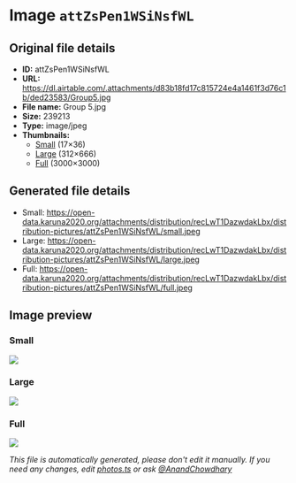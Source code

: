 # Image `attZsPen1WSiNsfWL`

## Original file details

- **ID:** attZsPen1WSiNsfWL
- **URL:** https://dl.airtable.com/.attachments/d83b18fd17c815724e4a1461f3d76c1b/ded23583/Group5.jpg
- **File name:** Group 5.jpg
- **Size:** 239213
- **Type:** image/jpeg
- **Thumbnails:**
  - [Small](https://dl.airtable.com/.attachmentThumbnails/a5621c9221a41934283bfc8d81c9a4a0/e91e2d88) (17×36)
  - [Large](https://dl.airtable.com/.attachmentThumbnails/d816861cf4dce6ddb6e32a7e09cc027d/73f75b03) (312×666)
  - [Full](https://dl.airtable.com/.attachmentThumbnails/016776e21dced1db591e3efdb563163a/71e1fcec) (3000×3000)

## Generated file details

- Small: https://open-data.karuna2020.org/attachments/distribution/recLwT1DazwdakLbx/distribution-pictures/attZsPen1WSiNsfWL/small.jpeg
- Large: https://open-data.karuna2020.org/attachments/distribution/recLwT1DazwdakLbx/distribution-pictures/attZsPen1WSiNsfWL/large.jpeg
- Full: https://open-data.karuna2020.org/attachments/distribution/recLwT1DazwdakLbx/distribution-pictures/attZsPen1WSiNsfWL/full.jpeg

## Image preview

### Small

![](https://open-data.karuna2020.org/attachments/distribution/recLwT1DazwdakLbx/distribution-pictures/attZsPen1WSiNsfWL/small.jpeg)

### Large

![](https://open-data.karuna2020.org/attachments/distribution/recLwT1DazwdakLbx/distribution-pictures/attZsPen1WSiNsfWL/large.jpeg)

### Full

![](https://open-data.karuna2020.org/attachments/distribution/recLwT1DazwdakLbx/distribution-pictures/attZsPen1WSiNsfWL/full.jpeg)

_This file is automatically generated, please don't edit it manually. If you need any changes, edit [photos.ts](/photos.ts) or ask [@AnandChowdhary](https://github.com/AnandChowdhary)_
